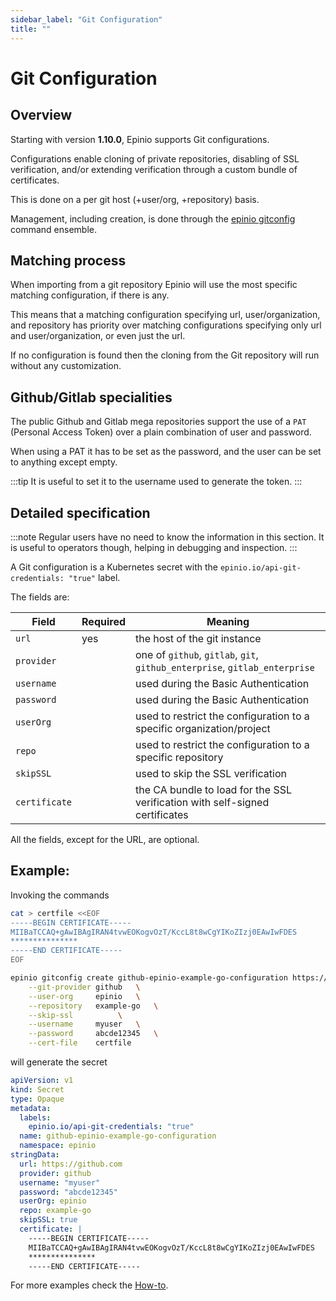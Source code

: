 ```yaml
---
sidebar_label: "Git Configuration"
title: ""
---
```


# Git Configuration

## Overview

Starting with version **1.10.0**, Epinio supports Git configurations.

Configurations enable cloning of private repositories, disabling of SSL verification, and/or
extending verification through a custom bundle of certificates.

This is done on a per git host (+user/org, +repository) basis.

Management, including creation, is done through the
[epinio gitconfig](commands/cli/gitconfig/epinio_gitconfig.md)
command ensemble.

## Matching process

When importing from a git repository Epinio will use the most specific matching configuration, if
there is any.

This means that a matching configuration specifying url, user/organization, and repository has
priority over matching configurations specifying only url and user/organization, or even just the
url.

If no configuration is found then the cloning from the Git repository will run without any
customization.

## Github/Gitlab specialities

The public Github and Gitlab mega repositories support the use of a `PAT` (Personal Access Token)
over a plain combination of user and password.

When using a PAT it has to be set as the password, and the user can be set to anything except empty.

:::tip
It is useful to set it to the username used to generate the token.
:::

## Detailed specification

:::note
Regular users have no need to know the information in this section.
It is useful to operators though, helping in debugging and inspection.
:::

A Git configuration is a Kubernetes secret with the `epinio.io/api-git-credentials: "true"` label.

The fields are:

|Field		|Required|Meaning									|
|---		|---	|---										|
|`url`		|yes	| the host of the git instance							|
|`provider`	|	| one of `github`, `gitlab`, `git`, `github_enterprise`, `gitlab_enterprise`	|
|`username`	|	| used during the Basic Authentication						|
|`password`	|	| used during the Basic Authentication						|
|`userOrg`	|	| used to restrict the configuration to a specific organization/project		|
|`repo`		|	| used to restrict the configuration to a specific repository			|
|`skipSSL`	|	| used to skip the SSL verification						|
|`certificate`	|	| the CA bundle to load for the SSL verification with self-signed certificates	|

All the fields, except for the URL, are optional.

## Example:

Invoking the commands

```bash
cat > certfile <<EOF
-----BEGIN CERTIFICATE-----
MIIBaTCCAQ+gAwIBAgIRAN4tvwEOKogvOzT/KccL8t8wCgYIKoZIzj0EAwIwFDES
***************
-----END CERTIFICATE-----
EOF

epinio gitconfig create github-epinio-example-go-configuration https://github.com \
    --git-provider github	\
    --user-org 	   epinio	\
    --repository   example-go	\
    --skip-ssl	   		\
    --username 	   myuser	\
    --password 	   abcde12345	\
    --cert-file	   certfile
```

will generate the secret

```yaml
apiVersion: v1 
kind: Secret 
type: Opaque 
metadata: 
  labels: 
    epinio.io/api-git-credentials: "true"
  name: github-epinio-example-go-configuration 
  namespace: epinio 
stringData:
  url: https://github.com
  provider: github
  username: "myuser" 
  password: "abcde12345" 
  userOrg: epinio 
  repo: example-go 
  skipSSL: true 
  certificate: |
    -----BEGIN CERTIFICATE-----
    MIIBaTCCAQ+gAwIBAgIRAN4tvwEOKogvOzT/KccL8t8wCgYIKoZIzj0EAwIwFDES
    ***************
    -----END CERTIFICATE-----
```

For more examples check the [How-to](../howtos/customization/create_git_configuration.md).
